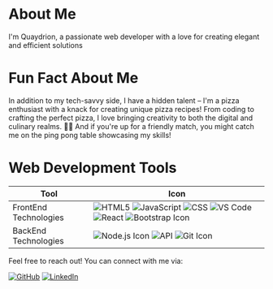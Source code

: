 # About Me

I'm Quaydrion, a passionate web developer with a love for creating elegant and efficient solutions

# Fun Fact About Me

In addition to my tech-savvy side, I have a hidden talent – I'm a pizza enthusiast with a knack for creating unique pizza recipes! From coding to crafting the perfect pizza, I love bringing creativity to both the digital and culinary realms. 🍕✨ And if you're up for a friendly match, you might catch me on the ping pong table showcasing my skills!


# Web Development Tools

| Tool                                  | Icon                                                                                   |
|---------------------------------------|----------------------------------------------------------------------------------------|
|FrontEnd Technologies                          | ![HTML5](https://img.icons8.com/color/48/000000/html-5.png) ![JavaScript](https://img.icons8.com/color/48/000000/javascript.png) ![CSS](https://img.icons8.com/color/48/000000/css3.png) ![VS Code](https://img.icons8.com/color/48/000000/visual-studio-code-2019.png) ![React](https://img.icons8.com/color/48/000000/react-native.png) ![Bootstrap Icon](https://img.icons8.com/color/48/000000/bootstrap.png)       
| BackEnd Technologies                                 | ![Node.js Icon](https://img.icons8.com/color/48/000000/nodejs.png)  ![API](https://img.icons8.com/color/48/000000/api-settings.png)  ![Git Icon](https://img.icons8.com/color/48/000000/git.png)                        |

Feel free to reach out! You can connect with me via:

[![GitHub](https://img.shields.io/badge/GitHub-quaydrionb-blue?style=flat&logo=github)](https://github.com/quaydrionb)
[![LinkedIn](https://img.shields.io/badge/LinkedIn-quaydrionb-blue?style=flat&logo=linkedin)](https://www.linkedin.com/in/quaydrionb)

